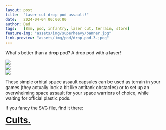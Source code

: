 ```yaml
---
layout: post
title:  "Laser-cut drop pod assault!"
date:   2024-04-04 00:00:00
author: Dad
tags:   [8mm, pod, infantry, laser cut, terrain, store]
feature-img: "assets/img/superheavy/banner.jpg"
link-preview: "assets/img/pod/drop-pod-3.jpeg"
---
```


What's better than a drop pod? A drop pod with a laser!
<div class="row">
  <div class="col-1-2">
    <img src="{{ site.baseurl }}/assets/img/pod/drop-pod-1.jpeg"/>
  </div>
  <div class="col-1-2">
    <img src="{{ site.baseurl }}/assets/img/pod/drop-pod-2.jpeg"/>
  </div>
  <div class="col-1-2">
    <img src="{{ site.baseurl }}/assets/img/pod/drop-pod-3.jpeg"/>
  </div>
</div>

These simple orbital space assault capsules can be used as terrain in your games 
(they actually look a bit like antitank obstacles) or to set up an overwhelming 
space assault for your space warriors of choice, while waiting for official plastic pods.

If you fancy the SVG file, find it there:

<div class="row">
  <div class="col-1-2 centered" style="font-weight: bold; font-size: 200%">
    <a class="button" href="https://cults3d.com/en/users/adeptusdad/3d-models">Cults.</a>
  </div>
</div><!-- /.row -->
